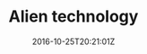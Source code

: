 ---
published: false
site:
- breadcrumbs
comments: true
date: 2016-10-25T20:21:01Z
title: Alien technology
---